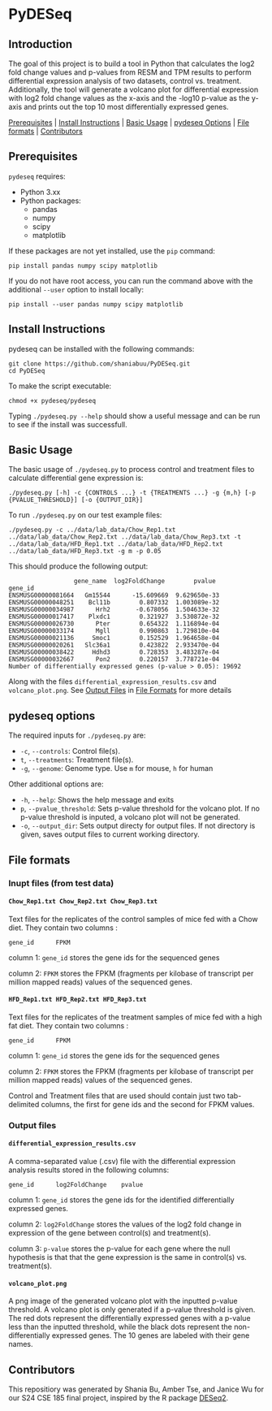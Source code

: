 # PyDESeq

## Introduction
The goal of this project is to build a tool in Python that calculates the log2 fold change values and p-values from RESM and TPM results to perform differential expression analysis of two datasets, control vs. treatment. Additionally, the tool will generate a volcano plot for differential expression with log2 fold change values as the x-axis and the -log10 p-value as the y-axis and prints out the top 10 most differentially expressed genes. 

[Prerequisites](#prerequisites) | [Install Instructions](#install) | [Basic Usage](#usage) | [pydeseq Options](#options) | [File formats](#format) | [Contributors](#credit)
<a name="prerequisites"></a>
## Prerequisites
`pydeseq` requires:
- Python 3.xx
- Python packages:
  - pandas
  - numpy
  - scipy
  - matplotlib

If these packages are not yet installed, use the `pip` command:
```
pip install pandas numpy scipy matplotlib
```
If you do not have root access, you can run the command above with the additional `--user` option to install locally:  
```
pip install --user pandas numpy scipy matplotlib
```

<a name="install"></a>
## Install Instructions

pydeseq can be installed with the following commands:
```
git clone https://github.com/shaniabuu/PyDESeq.git
cd PyDESeq
```
To make the script executable:
```
chmod +x pydeseq/pydeseq
```

Typing `./pydeseq.py --help` should show a useful message and can be run to see if the install was successfull. 

<a name="usage"></a>
## Basic Usage
The basic usage of `./pydeseq.py` to process control and treatment files to calculate differential gene expression is:
```
./pydeseq.py [-h] -c {CONTROLS ...} -t {TREATMENTS ...} -g {m,h} [-p {PVALUE_THRESHOLD}] [-o {OUTPUT_DIR}]
```
To run `./pydeseq.py` on our test example files:
```
./pydeseq.py -c ../data/lab_data/Chow_Rep1.txt ../data/lab_data/Chow_Rep2.txt ../data/lab_data/Chow_Rep3.txt -t ../data/lab_data/HFD_Rep1.txt ../data/lab_data/HFD_Rep2.txt ../data/lab_data/HFD_Rep3.txt -g m -p 0.05
```

This should produce the following output:

```
                  gene_name  log2FoldChange        pvalue
gene_id
ENSMUSG00000081664   Gm15544      -15.609669  9.629650e-33
ENSMUSG00000048251    Bcl11b        0.807332  1.003089e-32
ENSMUSG00000034987      Hrh2       -0.678056  1.504633e-32
ENSMUSG00000017417    Plxdc1        0.321927  3.530872e-32
ENSMUSG00000026730      Pter        0.654322  1.116894e-04
ENSMUSG00000033174      Mgll        0.990863  1.729810e-04
ENSMUSG00000021136     Smoc1        0.152529  1.964658e-04
ENSMUSG00000020261   Slc36a1        0.423822  2.933470e-04
ENSMUSG00000038422     Hdhd3        0.728353  3.483287e-04
ENSMUSG00000032667      Pon2        0.220157  3.778721e-04
Number of differentially expressed genes (p-value > 0.05): 19692
```
Along with the files `differential_expression_results.csv` and `volcano_plot.png`. See [Output Files](#output-files) in [File Formats](#file-formats) for more details

<a name="options"></a>
## pydeseq options
The required inputs for `./pydeseq.py` are:
- `-c`, `--controls`: Control file(s). 
- `t`, `--treatments`: Treatment file(s).
- `-g`, `--genome`: Genome type. Use `m` for mouse, `h` for human

Other additional options are:
- `-h`, `--help`: Shows the help message and exits
- `p`, `--pvalue_threshold`: Sets p-value threshold for the volcano plot. If no p-value threshold is inputed, a volcano plot will not be generated. 
- `-o`, `--output_dir`: Sets output directy for output files. If not directory is given, saves output files to current working directory. 

<a name="format"></a>
## File formats

### Inupt files (from test data)
#### `Chow_Rep1.txt Chow_Rep2.txt Chow_Rep3.txt`

Text files for the replicates of the control samples of mice fed with a Chow diet. They contain two columns :
```
gene_id      FPKM
```
column 1: `gene_id` stores the gene ids for the sequenced genes

column 2: `FPKM` stores the FPKM (fragments per kilobase of transcript per million mapped reads) values of the sequenced genes.


#### `HFD_Rep1.txt HFD_Rep2.txt HFD_Rep3.txt`

Text files for the replicates of the treatment samples of mice fed with a high fat diet. They contain two columns :
```
gene_id      FPKM
```
column 1: `gene_id` stores the gene ids for the sequenced genes

column 2: `FPKM` stores the FPKM (fragments per kilobase of transcript per million mapped reads) values of the sequenced genes.

Control and Treatment files that are used should contain just two tab-delimited columns, the first for gene ids and the second for FPKM values. 

### Output files
#### `differential_expression_results.csv`
A comma-separated value (.csv) file with the differential expression analysis results stored in the following columns:
```
gene_id      log2FoldChange    pvalue
```
column 1: `gene_id` stores the gene ids for the identified differentially expressed genes.

column 2: `log2FoldChange` stores the values of the log2 fold change in expression of the gene between control(s) and treatment(s).

column 3: `p-value` stores the p-value for each gene where the null hypothesis is that that the gene expression is the same in control(s) vs. treatment(s). 

#### `volcano_plot.png`
A png image of the generated volcano plot with the inputted p-value threshold. A volcano plot is only generated if a p-value threshold is given. The red dots represent the differentially expressed genes with a p-value less than the inputted threshold, while the black dots represent the non-differentially expressed genes. The 10 genes are labeled with their gene names. 


<a name="credit"></a>
## Contributors
This repositiory was generated by Shania Bu, Amber Tse, and Janice Wu for our S24 CSE 185 final project, inspired by the R package [DESeq2](https://bioconductor.org/packages/release/bioc/html/DESeq2.html). 
